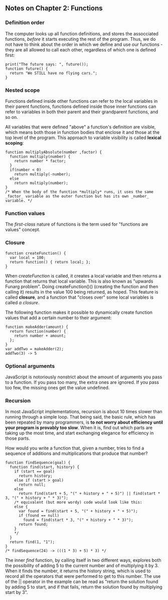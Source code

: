 ## Notes on Chapter 2: Functions

### Definition order

The computer looks up all function definitions, and stores the assocciated functions, _before_ it starts executing the rest of the program. Thus, we do not have to think about the order in which we define and use our functions - they are all allowed to call each other, regardless of which one is defined first:

    print("The future says: ", future());
    function future() {
      return "We STILL have no flying cars.";
    }

### Nested scope

Functions defined inside other functions can refer to the local variables in their parent functions, functions defined inside those inner functions can refer to variables in both their parent and their grandparent functions, and so on.

All variables that were defined "above" a function's definition are visible, which means both those in function bodies that enclose it and those at the top level of the program. This approach to variable visibility is called __lexical scoping__:

    function multiplyAbsolute(number ,factor) {
      function multiply(number) {
        return number * factor;
      }
      if(number < 0)
        return multiply(-number);
      else
        return multiply(number);
    }
    /* When the body of the function *multiply* runs, it uses the same _factor_ variable as the outer function but has its own _number_ variable. */

### Function values

The _first-class_ nature of functions is the term used for "functions are values" concept.

### Closure

    function createFunction() {    
      var local = 100;  
      return function() { return local; };
    }

When _createFunction_ is called, it creates a local variable and then returns a function that returns that local variable. This is also known as "upwards Funarg problem".
Doing createFunction()() (creating the function and then calling it) results in the value 100 being returned, as hoped.
This feature is called **closure**, and a function that "closes over" some local variables is called _a closure_.

The following function makes it possible to dynamically create function values that add a certain number to their argument:

    function makeAdder(amount) {
      return function(number) {
        return number + amount;
      };
    }
    var addTwo = makeAdder(2);
    addTwo(3) -> 5

### Optional arguments

JavaScript is notoriously nonstrict about the amount of arguments you pass to a function. If you pass too many, the extra ones are ignored. If you pass too few, the missing ones get the value undefined.

### Recursion

In most JavaScript implementations, recursion is about 10 times slower than running through a simple loop. That being said, the basic rule, which has been repeated by many programmers, is **to not worry about efficiency until your program is provably too slow**. When it is, find out which parts are taking up the most time, and start exchanging elegance for efficiency in those parts.

How would you write a function that, given a number, tries to find a sequence of additions and multiplications that produce that number?

    function findSequence(goal) {
      function find(start, history) {
        if (start == goal)
          return history;
        else if (start > goal)
          return null;
        else
          return find(start + 5, "(" + history + " + 5)") || find(start * 3, "(" + history + " * 3)");
        /* equivalent (but more wordy) code would look like this:
        else {
          var found = find(start + 5, "(" + history + " + 5)");
          if (found == null)
            found = find(start * 3, "(" + history + " * 3)");
          return found;
        }
        */
      }
      return find(1, "1");
    }
    /* findSequence(24) -> (((1 * 3) + 5) * 3) */
    
The inner _find_ function, by calling itself in two different ways, explores both the possibility of adding 5 to the current number and of multiplying it by 3. When it finds the number, it returns the history string, which is used to record all the operators that were performed to get to this number. The use of the || operator in the example can be read as "return the solution found by adding 5 to start, and if that fails, return the solution found by multiplying start by 3".